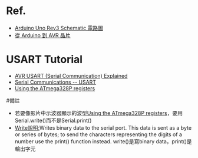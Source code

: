 # Ref.
* [Arduino Uno Rev3 Schematic 電路圖](https://www.arduino.cc/en/uploads/Main/Arduino_Uno_Rev3-schematic.pdf)
* [從 Arduino 到 AVR 晶片](http://programmermagazine.github.io/201406/htm/article1.html)

# USART Tutorial
* [AVR USART (Serial Communication) Explained](https://www.youtube.com/watch?v=KnyyQujvcBo)
* [Serial Communications -- USART](https://www.youtube.com/watch?v=W5xt6w5EMP0)
* [Using the ATmega328P registers](https://www.youtube.com/watch?v=8aMsJWpXyE8)

#備註
* 若要像影片中示波器顯示的波型[Using the ATmega328P registers](https://www.youtube.com/watch?v=8aMsJWpXyE8)，要用Serial.write()而不是Serial.print()
* [Write說明:](https://www.arduino.cc/en/Serial/Write)Writes binary data to the serial port. This data is sent as a byte or series of bytes; to send the characters representing the digits of a number use the print() function instead. write()是寫binary data，print()是輸出字元
